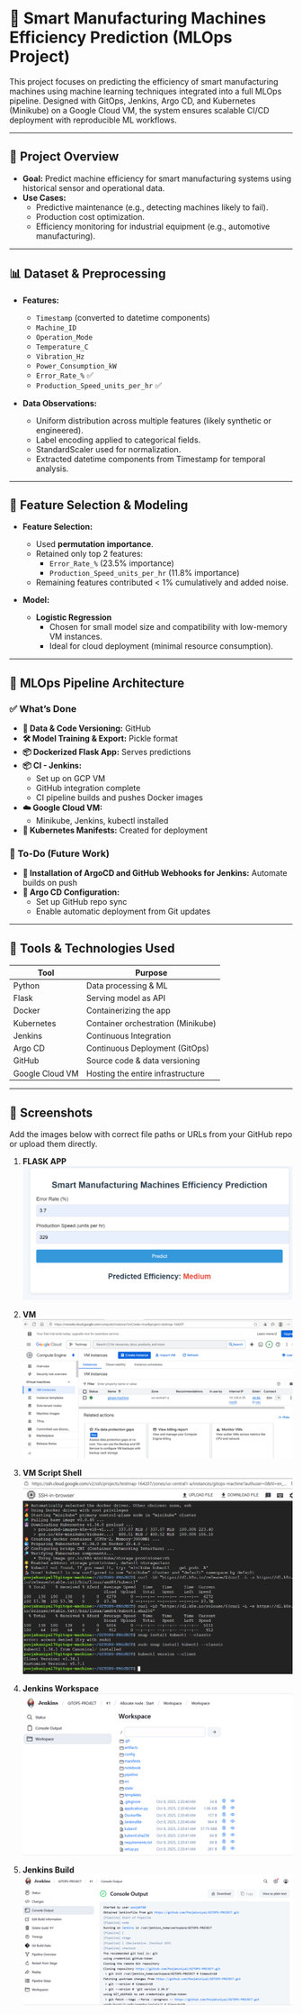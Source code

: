 # 🔧 Smart Manufacturing Machines Efficiency Prediction (MLOps Project)

This project focuses on predicting the efficiency of smart manufacturing machines using machine learning techniques integrated into a full MLOps pipeline. Designed with GitOps, Jenkins, Argo CD, and Kubernetes (Minikube) on a Google Cloud VM, the system ensures scalable CI/CD deployment with reproducible ML workflows.

---

## 🧠 Project Overview

- **Goal:** Predict machine efficiency for smart manufacturing systems using historical sensor and operational data.
- **Use Cases:**
  - Predictive maintenance (e.g., detecting machines likely to fail).
  - Production cost optimization.
  - Efficiency monitoring for industrial equipment (e.g., automotive manufacturing).

---

## 📊 Dataset & Preprocessing

- **Features:**
  - `Timestamp` (converted to datetime components)
  - `Machine_ID`
  - `Operation_Mode`
  - `Temperature_C`
  - `Vibration_Hz`
  - `Power_Consumption_kW`
  - `Error_Rate_%` ✅
  - `Production_Speed_units_per_hr` ✅

- **Data Observations:**
  - Uniform distribution across multiple features (likely synthetic or engineered).
  - Label encoding applied to categorical fields.
  - StandardScaler used for normalization.
  - Extracted datetime components from Timestamp for temporal analysis.

---

## 🧪 Feature Selection & Modeling

- **Feature Selection:**
  - Used **permutation importance**.
  - Retained only top 2 features:
    - `Error_Rate_%` (23.5% importance)
    - `Production_Speed_units_per_hr` (11.8% importance)
  - Remaining features contributed < 1% cumulatively and added noise.

- **Model:**
  - **Logistic Regression**
    - Chosen for small model size and compatibility with low-memory VM instances.
    - Ideal for cloud deployment (minimal resource consumption).

---

## 🚀 MLOps Pipeline Architecture

### ✅ What’s Done

- **📁 Data & Code Versioning:** GitHub
- **🛠️ Model Training & Export:** Pickle format
- **📦 Dockerized Flask App:** Serves predictions
- **📦 CI - Jenkins:**
  - Set up on GCP VM
  - GitHub integration complete
  - CI pipeline builds and pushes Docker images
- **☁️ Google Cloud VM:**
  - Minikube, Jenkins, kubectl installed
- **📄 Kubernetes Manifests:** Created for deployment

### 🔄 To-Do (Future Work)

- **🔗 Installation of ArgoCD and GitHub Webhooks for Jenkins:** Automate builds on push
- **🚀 Argo CD Configuration:**
  - Set up GitHub repo sync
  - Enable automatic deployment from Git updates

---

## 🔧 Tools & Technologies Used

| Tool              | Purpose                                 |
|-------------------|-----------------------------------------|
| Python            | Data processing & ML                    |
| Flask             | Serving model as API                    |
| Docker            | Containerizing the app                  |
| Kubernetes        | Container orchestration (Minikube)      |
| Jenkins           | Continuous Integration                  |
| Argo CD           | Continuous Deployment (GitOps)          |
| GitHub            | Source code & data versioning           |
| Google Cloud VM   | Hosting the entire infrastructure       |

---

## 📸 Screenshots

Add the images below with correct file paths or URLs from your GitHub repo or upload them directly.

1. **FLASK APP**
   ![GITOPS](./notebook/smartapp.png)
   
2. **VM**
   ![GITOPS](./notebook/virtualmachine1.png)
   
3. **VM Script Shell**
   ![GITOPS](./notebook/virtualmachine2.png)
   
4. **Jenkins Workspace**
   ![GITOPS](./notebook/jenkinsworkspace.png)
   
5. **Jenkins Build**
   ![GITOPS](./notebook/jenkins.png)

